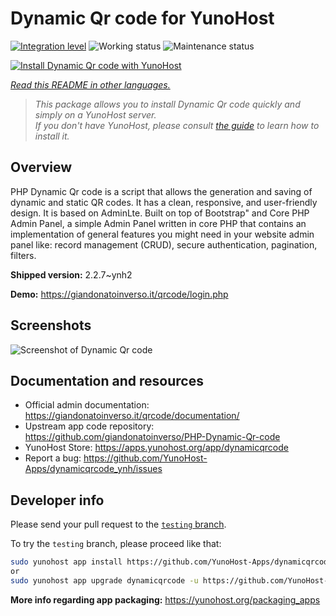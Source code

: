 <!--
N.B.: This README was automatically generated by <https://github.com/YunoHost/apps/tree/master/tools/readme_generator>
It shall NOT be edited by hand.
-->

# Dynamic Qr code for YunoHost

[![Integration level](https://dash.yunohost.org/integration/dynamicqrcode.svg)](https://ci-apps.yunohost.org/ci/apps/dynamicqrcode/) ![Working status](https://ci-apps.yunohost.org/ci/badges/dynamicqrcode.status.svg) ![Maintenance status](https://ci-apps.yunohost.org/ci/badges/dynamicqrcode.maintain.svg)

[![Install Dynamic Qr code with YunoHost](https://install-app.yunohost.org/install-with-yunohost.svg)](https://install-app.yunohost.org/?app=dynamicqrcode)

*[Read this README in other languages.](./ALL_README.md)*

> *This package allows you to install Dynamic Qr code quickly and simply on a YunoHost server.*  
> *If you don't have YunoHost, please consult [the guide](https://yunohost.org/install) to learn how to install it.*

## Overview

PHP Dynamic Qr code is a script that allows the generation and saving of dynamic and static QR codes. It has a clean, responsive, and user-friendly design. It is based on AdminLte. Built on top of Bootstrap" and Core PHP Admin Panel, a simple Admin Panel written in core PHP that contains an implementation of general features you might need in your website admin panel like: record management (CRUD), secure authentication, pagination, filters.

**Shipped version:** 2.2.7~ynh2

**Demo:** <https://giandonatoinverso.it/qrcode/login.php>

## Screenshots

![Screenshot of Dynamic Qr code](./doc/screenshots/screenshot.png)

## Documentation and resources

- Official admin documentation: <https://giandonatoinverso.it/qrcode/documentation/>
- Upstream app code repository: <https://github.com/giandonatoinverso/PHP-Dynamic-Qr-code>
- YunoHost Store: <https://apps.yunohost.org/app/dynamicqrcode>
- Report a bug: <https://github.com/YunoHost-Apps/dynamicqrcode_ynh/issues>

## Developer info

Please send your pull request to the [`testing` branch](https://github.com/YunoHost-Apps/dynamicqrcode_ynh/tree/testing).

To try the `testing` branch, please proceed like that:

```bash
sudo yunohost app install https://github.com/YunoHost-Apps/dynamicqrcode_ynh/tree/testing --debug
or
sudo yunohost app upgrade dynamicqrcode -u https://github.com/YunoHost-Apps/dynamicqrcode_ynh/tree/testing --debug
```

**More info regarding app packaging:** <https://yunohost.org/packaging_apps>

